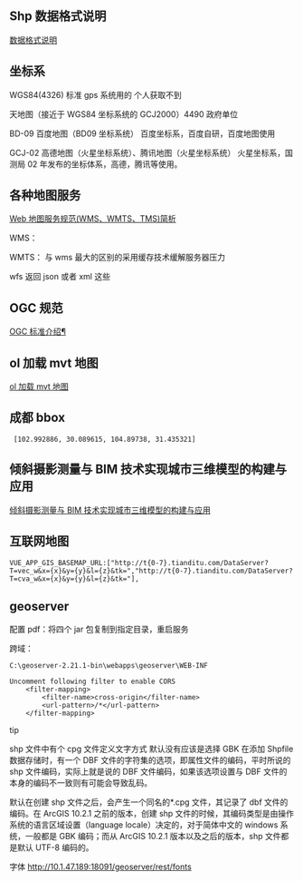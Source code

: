 <!--
 * @Descripttion:
 * @version:
 * @Author: zl
 * @Date: 2022-09-21 17:46:26
 * @LastEditors: zl
 * @LastEditTime: 2022-09-29 10:44:13
-->

## Shp 数据格式说明

[数据格式说明](https://zhuanlan.zhihu.com/p/362478883)

## 坐标系

WGS84(4326) 标准 gps 系统用的 个人获取不到

天地图（接近于 WGS84 坐标系统的 GCJ2000）4490 政府单位

BD-09 百度地图（BD09 坐标系统） 百度坐标系，百度自研，百度地图使用

GCJ-02 高德地图（火星坐标系统）、腾讯地图（火星坐标系统） 火星坐标系，国测局 02 年发布的坐标体系，高德，腾讯等使用。

## 各种地图服务

[Web 地图服务规范(WMS、WMTS、TMS)简析](https://blog.csdn.net/oYinHeZhiGuang/article/details/115731622)

WMS：

WMTS： 与 wms 最大的区别的采用缓存技术缓解服务器压力

wfs 返回 json 或者 xml 这些

## OGC 规范

[OGC 标准介绍¶](https://www.osgeo.cn/doc_ogcstd/ogc_standard/index.html)

## ol 加载 mvt 地图

[ol 加载 mvt 地图](./ol加载mvt.md)

## 成都 bbox

` [102.992886, 30.089615, 104.89738, 31.435321]`

## 倾斜摄影测量与 BIM 技术实现城市三维模型的构建与应用

[倾斜摄影测量与 BIM 技术实现城市三维模型的构建与应用](./倾斜摄影测量与BIM技术实现城市三维模型的构建与应用.md)

## 互联网地图

`VUE_APP_GIS_BASEMAP_URL:["http://t{0-7}.tianditu.com/DataServer?T=vec_w&x={x}&y={y}&l={z}&tk=","http://t{0-7}.tianditu.com/DataServer?T=cva_w&x={x}&y={y}&l={z}&tk="],`

## geoserver

配置 pdf：将四个 jar 包复制到指定目录，重启服务

跨域：

`C:\geoserver-2.21.1-bin\webapps\geoserver\WEB-INF`

```
Uncomment following filter to enable CORS
    <filter-mapping>
        <filter-name>cross-origin</filter-name>
        <url-pattern>/*</url-pattern>
    </filter-mapping>
```

tip

shp 文件中有个 cpg 文件定义文字方式 默认没有应该是选择 GBK
在添加 Shpfile 数据存储时，有一个 DBF 文件的字符集的选项，即属性文件的编码，平时所说的 shp 文件编码，实际上就是说的 DBF 文件编码，如果该选项设置与 DBF 文件的本身的编码不一致则有可能会导致乱码。

默认在创建 shp 文件之后，会产生一个同名的\*.cpg 文件，其记录了 dbf 文件的编码。在 ArcGIS 10.2.1 之前的版本，创建 shp 文件的时候，其编码类型是由操作系统的语言区域设置（language locale）决定的，对于简体中文的 windows 系统，一般都是 GBK 编码；而从 ArcGIS 10.2.1 版本以及之后的版本，shp 文件都是默认 UTF-8 编码的。

字体
http://10.1.47.189:18091/geoserver/rest/fonts
